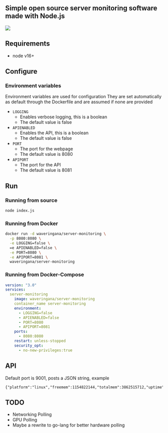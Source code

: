 ## Simple open source server monitoring software made with Node.js

![](https://i.nekomimi.pet/!NBrWUPmghk)

Requirements
------------
* node v16+

Configure
-------------

### Environment variables

Environment variables are used for configuration
They are set automatically as default through the Dockerfile and are assumed if none are provided

- `LOGGING`
  - Enables verbose logging, this is a boolean
  - The default value is false
- `APIENABLED`
  - Enables the API, this is a boolean
  - The default value is false
- `PORT`
  - The port for the webpage
  - The default value is 8080
- `APIPORT`
  - The port for the API
  - The default value is 8081

Run
-------------

### Running from source

```bash
node index.js
```

### Running from Docker
```bash
docker run -d waveringana/server-monitoring \
  -p 8080:8080 \
  -e LOGGING=false \
  =e APIENABLED=false \
  -e PORT=8080 \
  -e APIPORT=8081 \
  waveringana/server-monitoring
```

### Running from Docker-Compose
```yml
version: "3.0"
services:
  server-monitoring
    image: waveringana/server-monitoring
    container_name server-monitoring
    environment:
      - LOGGING=false
      - APIENABLED=false
      - PORT=8080
      - APIPORT=8081
    ports:
      - 8080:8080
    restart: unless-stopped
    security_opt:
      - no-new-privileges:true
```

API
-------------
Default port is 9001, posts a JSON string, example
```
{"platform":"linux","freemem":1154822144,"totalmem":3862515712,"uptime":607068,"cpuUsage":0}
```

TODO
-------------
* Networking Polling
* GPU Polling
* Maybe a rewrite to go-lang for better hardware polling

